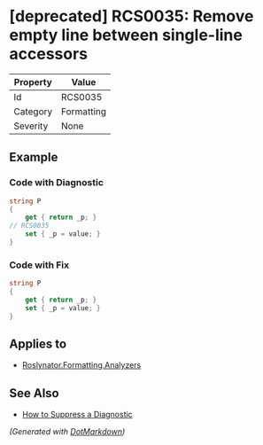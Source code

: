 # \[deprecated\] RCS0035: Remove empty line between single\-line accessors

| Property | Value      |
| -------- | ---------- |
| Id       | RCS0035    |
| Category | Formatting |
| Severity | None       |

## Example

### Code with Diagnostic

```csharp
string P
{
    get { return _p; }
// RCS0035
    set { _p = value; }
}
```

### Code with Fix

```csharp
string P
{
    get { return _p; }
    set { _p = value; }
}
```

## Applies to

* [Roslynator.Formatting.Analyzers](https://www.nuget.org/packages/Roslynator.Formatting.Analyzers)

## See Also

* [How to Suppress a Diagnostic](../HowToConfigureAnalyzers.md#how-to-suppress-a-diagnostic)


*\(Generated with [DotMarkdown](http://github.com/JosefPihrt/DotMarkdown)\)*